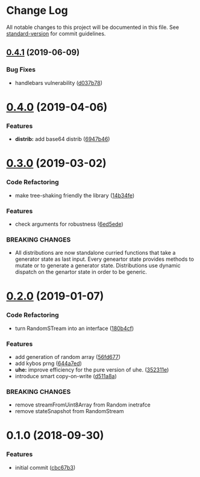 # Change Log

All notable changes to this project will be documented in this file. See [standard-version](https://github.com/conventional-changelog/standard-version) for commit guidelines.

<a name="0.4.1"></a>
## [0.4.1](https://github.com/Conaclos/replayable-random/compare/v0.4.0...v0.4.1) (2019-06-09)


### Bug Fixes

* handlebars vulnerability ([d037b78](https://github.com/Conaclos/replayable-random/commit/d037b78))



<a name="0.4.0"></a>
# [0.4.0](https://github.com/Conaclos/replayable-random/compare/v0.3.0...v0.4.0) (2019-04-06)


### Features

* **distrib:** add base64 distrib ([6947b46](https://github.com/Conaclos/replayable-random/commit/6947b46))



<a name="0.3.0"></a>
# [0.3.0](https://github.com/Conaclos/replayable-random/compare/v0.2.0...v0.3.0) (2019-03-02)


### Code Refactoring

* make tree-shaking friendly the library ([14b34fe](https://github.com/Conaclos/replayable-random/commit/14b34fe))


### Features

* check arguments for robustness ([6ed5ede](https://github.com/Conaclos/replayable-random/commit/6ed5ede))


### BREAKING CHANGES

* All distributions are now standalone curried functions that
take a generator state as last input.
Every geneartor state provides methods to mutate or to generate a
generator state.
Distributions use dynamic dispatch on the genartor state in order
to be generic.



<a name="0.2.0"></a>
# [0.2.0](https://github.com/Conaclos/replayable-random/compare/v0.1.0...v0.2.0) (2019-01-07)


### Code Refactoring

* turn RandomSTream into an interface ([180b4cf](https://github.com/Conaclos/replayable-random/commit/180b4cf))


### Features

* add generation of random array ([56fd677](https://github.com/Conaclos/replayable-random/commit/56fd677))
* add kybos prng ([644a7ed](https://github.com/Conaclos/replayable-random/commit/644a7ed))
* **uhe:** improve efficiency for the pure version of uhe. ([352311e](https://github.com/Conaclos/replayable-random/commit/352311e))
* introduce smart copy-on-write ([d511a8a](https://github.com/Conaclos/replayable-random/commit/d511a8a))


### BREAKING CHANGES

- remove streamFromUint8Array from Random inetrafce
- remove stateSnapshot from RandomStream



<a name="0.1.0"></a>
# 0.1.0 (2018-09-30)


### Features

* initial commit ([cbc67b3](https://github.com/Conaclos/replayable-random/commit/cbc67b3))
